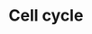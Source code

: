 ---
annotations:
- type: Pathway Ontology
  value: '"cell cycle pathway'
authors:
- Nsalomonis
- MaintBot
- BruceConklin
- MartijnVanIersel
- Christine Chichester
- Mkutmon
description: (From http://en.wikipedia.org/wiki/Cell_cycle) The cell cycle is the
  series of events that takes place in a cell leading to its division and duplication
  (replication). Regulation of the cell cycle involves processes crucial to the survival
  of a cell, including the detection and repair of genetic damage as well as the prevention
  of uncontrolled cell division. Two key classes of regulatory molecules, cyclins
  and cyclin-dependent kinases (CDKs), determine a cell's progress through the cell
  cycle.
last-edited: 2016-09-16
organisms:
- Mus musculus
redirect_from:
- /index.php/Pathway:WP190
- /instance/WP190
schema-jsonld:
- '@context': https://schema.org/
  '@id': https://wikipathways.github.io/pathways/WP190.html
  '@type': Dataset
  creator:
    '@type': Organization
    name: WikiPathways
  description: (From http://en.wikipedia.org/wiki/Cell_cycle) The cell cycle is the
    series of events that takes place in a cell leading to its division and duplication
    (replication). Regulation of the cell cycle involves processes crucial to the
    survival of a cell, including the detection and repair of genetic damage as well
    as the prevention of uncontrolled cell division. Two key classes of regulatory
    molecules, cyclins and cyclin-dependent kinases (CDKs), determine a cell's progress
    through the cell cycle.
  keywords:
  - Gsk3b
  - AA545217
  - AL118125
  - Orc5l
  - Ep300
  - Mad2l1
  - MEN
  - Trp53
  - Mcm2
  - Pttg1
  - E2f6
  - Hdac2
  - E2f1
  - Smc1l2
  - Mcm3
  - Ccnd3
  - Apoptosis
  - E2f3
  - Bub1
  - Pcna
  - Cdc20
  - Mad1l1
  - Cdh1
  - Mcm7
  - Chek2
  - Cdc25b
  - Cdc14A
  - Mpeg1
  - Cdkn2a
  - Orc3l
  - Chek1
  - Abl1
  - 14-3-3
  - Cdc6
  - Rb1
  - Ywhag
  - E2f2
  - Mdm2
  - Mad2l2
  - Ccne1
  - Hdac4
  - Mcm4
  - Ccna1
  - Smad4
  - Hdac5
  - Tbc1d8
  - Cdc25a
  - Cdk2
  - Hdac3
  - Mcm6
  - Cdc7
  - Cdkn1b
  - Smad3
  - Orc4l
  - Cdk6
  - Cdc25c
  - Ccnb1
  - ARF
  - Ccnd2
  - Orc2l
  - Tfdp1
  - Atr
  - Cdkn1a
  - Wee1
  - Gadd45a
  - Bub1b
  - Orc6l
  - Cdc14B
  - Atm
  - Orc1l
  - Skp2
  - Tgfb1
  - Hdac7a
  - Cdc2a
  - Ccna2
  - Ccnb2
  - Espl1
  - Ccne2
  - Plk1
  - Hdac1
  - Ccnb3
  - Cdk4
  - Hdac6
  - Cdc45l
  - DNA biosynthesis
  - Ccnh
  - Prkdc
  - Mcm5
  - E2f5
  - E2f4
  - Rbl1
  - Bub3
  - Pkmyt1
  license: CC0
  name: Cell cycle
seo: CreativeWork
title: Cell cycle
wpid: WP190
---